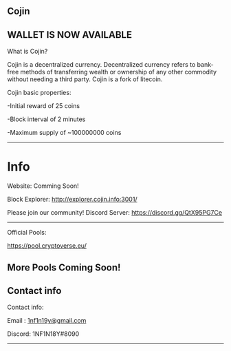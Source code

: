 Cojin
---------------------------------------------------------------------------------------------------------------------------------------------------------------------------------
WALLET IS NOW AVAILABLE
-----------------
What is Cojin?

Cojin is a decentralized currency. Decentralized currency refers to bank-free methods of transferring wealth or ownership of any other commodity without needing a third party. Cojin is a fork of litecoin.

Cojin basic properties:

-Initial reward of 25 coins

-Block interval of 2 minutes

-Maximum supply of ~100000000 coins

-----------------------------------------------------------------------------------------------------------------------------------------------------------------------------------
Info
====
Website: Comming Soon!

Block Explorer: http://explorer.cojin.info:3001/

Please join our community!
Discord Server: https://discord.gg/QtX95PG7Ce

---------------
Official Pools:

https://pool.cryptoverse.eu/

More Pools Coming Soon!
------------------------------------------------------------------------
Contact info
-------
Contact info:

Email : 1nf1n19y@gmail.com

Discord: 1NF1N18Y#8090

---------------




